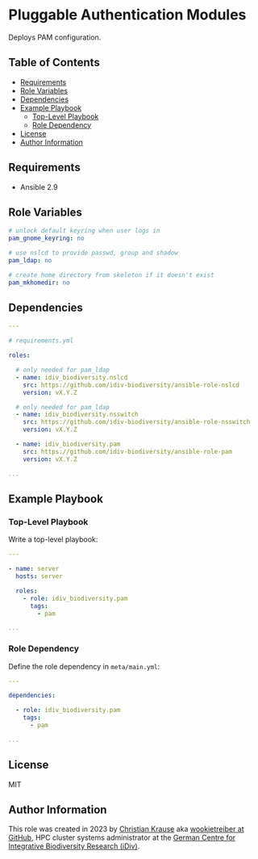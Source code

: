 Pluggable Authentication Modules
================================

Deploys PAM configuration.


Table of Contents
-----------------

<!-- toc -->

- [Requirements](#requirements)
- [Role Variables](#role-variables)
- [Dependencies](#dependencies)
- [Example Playbook](#example-playbook)
  * [Top-Level Playbook](#top-level-playbook)
  * [Role Dependency](#role-dependency)
- [License](#license)
- [Author Information](#author-information)

<!-- tocstop -->


Requirements
------------

- Ansible 2.9


Role Variables
--------------

```yml
# unlock default keyring when user logs in
pam_gnome_keyring: no

# use nslcd to provide passwd, group and shadow
pam_ldap: no

# create home directory from skeleton if it doesn't exist
pam_mkhomedir: no
```


Dependencies
------------

```yml
---

# requirements.yml

roles:

  # only needed for pam_ldap
  - name: idiv_biodiversity.nslcd
    src: https://github.com/idiv-biodiversity/ansible-role-nslcd
    version: vX.Y.Z

  # only needed for pam_ldap
  - name: idiv_biodiversity.nsswitch
    src: https://github.com/idiv-biodiversity/ansible-role-nsswitch
    version: vX.Y.Z

  - name: idiv_biodiversity.pam
    src: https://github.com/idiv-biodiversity/ansible-role-pam
    version: vX.Y.Z

...
```


Example Playbook
----------------

### Top-Level Playbook

Write a top-level playbook:

```yml
---

- name: server
  hosts: server

  roles:
    - role: idiv_biodiversity.pam
      tags:
        - pam

...
```

### Role Dependency

Define the role dependency in `meta/main.yml`:

```yml
---

dependencies:

  - role: idiv_biodiversity.pam
    tags:
      - pam

...
```


License
-------

MIT


Author Information
------------------

This role was created in 2023 by [Christian Krause][author] aka [wookietreiber
at GitHub][wookietreiber], HPC cluster systems administrator at the [German
Centre for Integrative Biodiversity Research (iDiv)][idiv].


[author]: https://www.idiv.de/staff/christian-krause/
[idiv]: https://www.idiv.de/
[wookietreiber]: https://github.com/wookietreiber

